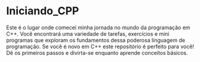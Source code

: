 # Iniciando_CPP
Este é o lugar onde comecei minha jornada no mundo da programação em C++. Você encontrará uma variedade de tarefas, exercícios e mini programas que exploram os fundamentos dessa poderosa linguagem de programação. Se você é novo em C++ este repositório é perfeito para você! Dê os primeiros passos e divirta-se enquanto aprende conceitos básicos.
